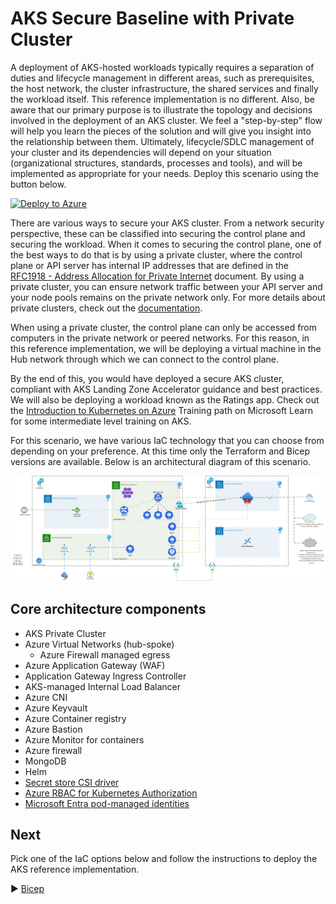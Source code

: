 # AKS Secure Baseline with Private Cluster

A deployment of AKS-hosted workloads typically requires a separation of duties and lifecycle management in different areas, such as prerequisites, the host network, the cluster infrastructure, the shared services and finally the workload itself. This reference implementation is no different. Also, be aware that our primary purpose is to illustrate the topology and decisions involved in the deployment of an AKS cluster. We feel a "step-by-step" flow will help you learn the pieces of the solution and will give you insight into the relationship between them. Ultimately, lifecycle/SDLC management of your cluster and its dependencies will depend on your situation (organizational structures, standards, processes and tools), and will be implemented as appropriate for your needs.
Deploy this scenario using the button below.

[![Deploy to Azure](https://aka.ms/deploytoazurebutton)](https://portal.azure.com/#view/Microsoft_Azure_CreateUIDef/CustomDeploymentBlade/uri/https%3A%2F%2Fraw.githubusercontent.com%2FAzure%2FAKS-Landing-Zone-Accelerator%2Fmain%2FScenarios%2FAKS-Secure-Baseline-PrivateCluster%2FBicep%2FAll-in-One-Bicep%2Fmain.json/uiFormDefinitionUri/https%3A%2F%2Fraw.githubusercontent.com%2FAzure%2FAKS-Landing-Zone-Accelerator%2Fmain%2FScenarios%2FAKS-Secure-Baseline-PrivateCluster%2FBicep%2FAll-in-One-Bicep%2Fmain.portal.ui.json)

There are various ways to secure your AKS cluster. From a network security perspective, these can be classified into securing the control plane and securing the workload. When it comes to securing the control plane, one of the best ways to do that is by using a private cluster, where the control plane or API server has internal IP addresses that are defined in the [RFC1918 - Address Allocation for Private Internet](https://datatracker.ietf.org/doc/html/rfc1918) document. By using a private cluster, you can ensure network traffic between your API server and your node pools remains on the private network only. For more details about private clusters, check out the [documentation](https://learn.microsoft.com/azure/aks/private-clusters).

When using a private cluster, the control plane can only be accessed from computers in the private network or peered networks. For this reason, in this reference implementation, we will be deploying a virtual machine in the Hub network through which we can connect to the control plane.

By the end of this, you would have deployed a secure AKS cluster, compliant with AKS Landing Zone Accelerator guidance and best practices. We will also be deploying a workload known as the Ratings app. Check out the [Introduction to Kubernetes on Azure](https://learn.microsoft.com/training/paths/intro-to-kubernetes-on-azure/) Training path on Microsoft Learn  for some intermediate level training on AKS.

For this scenario, we have various IaC technology that you can choose from depending on your preference. At this time only the Terraform and Bicep versions are available. Below is an architectural diagram of this scenario.

![Architectural diagram for the secure baseline scenario.](./media/AKS-private-cluster-scenario.jpg)

## Core architecture components
* AKS Private Cluster
* Azure Virtual Networks (hub-spoke)
  * Azure Firewall managed egress
* Azure Application Gateway (WAF)
* Application Gateway Ingress Controller
* AKS-managed Internal Load Balancer
* Azure CNI
* Azure Keyvault
* Azure Container registry
* Azure Bastion
* Azure Monitor for containers
* Azure firewall
* MongoDB 
* Helm
* [Secret store CSI driver](https://learn.microsoft.com/azure/aks/csi-secrets-store-driver)
* [Azure RBAC for Kubernetes Authorization](https://learn.microsoft.com/azure/aks/manage-azure-rbac)
* [Microsoft Entra pod-managed identities](https://learn.microsoft.com/azure/aks/use-azure-ad-pod-identity)

## Next
Pick one of the IaC options below and follow the instructions to deploy the AKS reference implementation.

:arrow_forward: [Bicep](./Bicep)
